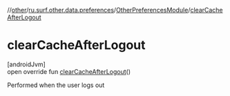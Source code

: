 //[other](../../../index.md)/[ru.surf.other.data.preferences](../index.md)/[OtherPreferencesModule](index.md)/[clearCacheAfterLogout](clear-cache-after-logout.md)

# clearCacheAfterLogout

[androidJvm]\
open override fun [clearCacheAfterLogout](clear-cache-after-logout.md)()

Performed when the user logs out
